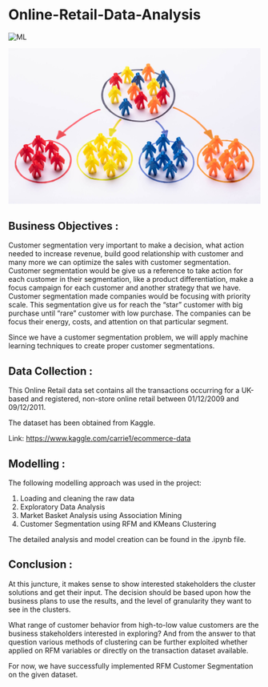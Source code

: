 # Online-Retail-Data-Analysis

![ML](https://img.shields.io/badge/ML-Customer_Segementation-blue.svg) 

![logo](Snips/Logo.jpg)

## Business Objectives :

Customer segmentation very important to make a decision, what action needed to increase revenue, build good relationship with customer and many more we can optimize the sales with customer segmentation. Customer segmentation would be give us a reference to take action for each customer in their segmentation, like a product differentiation, make a focus campaign for each customer and another strategy that we have. Customer segmentation made companies would be focusing with priority scale. This segmentation give us for reach the “star” customer with big purchase until “rare” customer with low purchase. The companies can be focus their energy, costs, and attention on that particular segment.

Since we have a customer segmentation problem, we will apply machine learning techniques to create proper customer segmentations.

## Data Collection :

This Online Retail data set contains all the transactions occurring for a UK-based and registered, non-store online retail between 01/12/2009 and 09/12/2011.

The dataset has been obtained from Kaggle.

Link: https://www.kaggle.com/carrie1/ecommerce-data

## Modelling :

The following modelling approach was used in the project:

1. Loading and cleaning the raw data
2. Exploratory Data Analysis
3. Market Basket Analysis using Association Mining
4. Customer Segmentation using RFM and KMeans Clustering

The detailed analysis and model creation can be found in the .ipynb file. 

## Conclusion :

At this juncture, it makes sense to show interested stakeholders the cluster solutions and get their input. The decision should be based upon how the business plans to use the results, and the level of granularity they want to see in the clusters. 

What range of customer behavior from high-to-low value customers are the business stakeholders interested in exploring? And from the answer to that question various methods of clustering can be further exploited whether applied on RFM variables or directly on the transaction dataset available.

For now, we have successfully implemented RFM Customer Segmentation on the given dataset.
